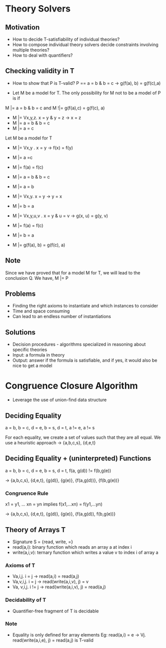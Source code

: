 # Theory Solvers

## Motivation
- How to decide T-satisfiability of individual theories?
- How to compose individual theory solvers decide constraints involving multiple theories?
- How to deal with quantifiers?

## Checking validity in T
- How to show that P is T-valid?
P == a = b & b = c -> g(f(a), b) = g(f(c),a)

- Let M be a model for T. The only possibility for M not to be a model of P is if 

M |= a = b & b = c and M !|= g(f(a),c) = g(f(c), a)
- M |= Vx,y,z. x = y & y = z -> x = z
- M |= a = b & b = c
- M |= a = c

Let M be a model for T
- M |= Vx,y . x = y -> f(x) = f(y)
- M |= a =c
- M |= f(a) = f(c)

- M |= a = b & b = c
- M |= a = b
- M |= Vx,y. x = y -> y = x
- M |= b = a
- M |= Vx,y,u,v . x = y & u = v -> g(x, u) = g(y, v)
- M |= f(a) = f(c)
- M |= b = a
- M |= g(f(a), b) = g(f(c), a)

## Note
Since we have proved that for a model M for T, we will lead to the conclusion Q. We have, M |= P

## Problems
- Finding the right axioms to instantiate and which instances to consider
- Time and space consuming
- Can lead to an endless number of instantiations

## Solutions
- Decision procedures - algorithms specialized in reasoning about specific theories
- Input: a formula in theory
- Output: answer if the formula is satisfiable, and if yes, it would also be nice to get a model

# Congruence Closure Algorithm
- Leverage the use of union-find data structure

## Deciding Equality
a = b, b = c, d = e, b = s, d = t, a != e, a != s

For each equality, we create a set of values such that they are all equal. We use a heuristic approach
-> {a,b,c,s}, {d,e,t}

## Deciding Equality + (uninterpreted) Functions
a = b, b = c, d = e, b = s, d = t, f(a, g(d)) != f(b,g(e))

-> {a,b,c,s}, {d,e,t}, {g(d)}, {g(e)}, {f(a,g(d))}, {f(b,g(e))}

### Congruence Rule
x1 = y1, ... xn = yn implies f(x1,...xn) = f(y1,...yn)

-> {a,b,c,s}, {d,e,t}, {g(d)}, {g(e)}, {f(a,g(d)), f(b,g(e))}

## Theory of Arrays T
- Signature S = {read, write, =}
- read(a,i): binary function which reads an array a at index i
- write(a,i,v): ternary function which writes a value v to index i of array a

### Axioms of T
- Va,i,j. i = j -> read(a,i) = read(a,j)
- Va,v,i,j. i = j -> read(write(a,i,v), j) = v
- Va, v,i,j. i != j -> read(write(a,i,v), j) = read(a,j)

### Decidability of T
- Quantifier-free fragment of T is decidable

### Note
- Equality is only defined for array elements
Eg: read(a,i) = e -> Vj. read(write(a,i,e), j) = read(a,j) is T-valid

